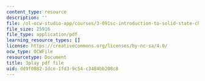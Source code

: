 ```yaml
---
content_type: resource
description: ''
file: /ol-ocw-studio-app/courses/3-091sc-introduction-to-solid-state-chemistry-fall-2010/dd9f08821dce1fd39c54c3484bb208c8_UwZU-Lk26X4.pdf
file_size: 25916
file_type: application/pdf
learning_resource_types: []
license: https://creativecommons.org/licenses/by-nc-sa/4.0/
ocw_type: OCWFile
resourcetype: Document
title: 3play pdf file
uid: dd9f0882-1dce-1fd3-9c54-c3484bb208c8
---
```

